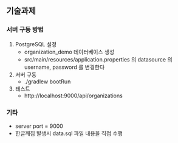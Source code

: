 ## 기술과제

### 서버 구동 방법

1. PostgreSQL 설정  
    - organization_demo 데이터베이스 생성
    - src/main/resources/application.properties 의 datasource 의 username, password 를 변경한다
2. 서버 구동
    - ./gradlew bootRun
3. 테스트  
    - http://localhost:9000/api/organizations

### 기타
- server port = 9000 
- 한글깨짐 발생시 data.sql 파일 내용을 직접 수행
